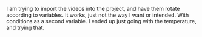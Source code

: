 I am trying to import the videos into the project, and have them rotate according to variables.  It works, just not the way I want or intended.
With conditions as a second variable.   I ended up just going with the temperature, and trying that.